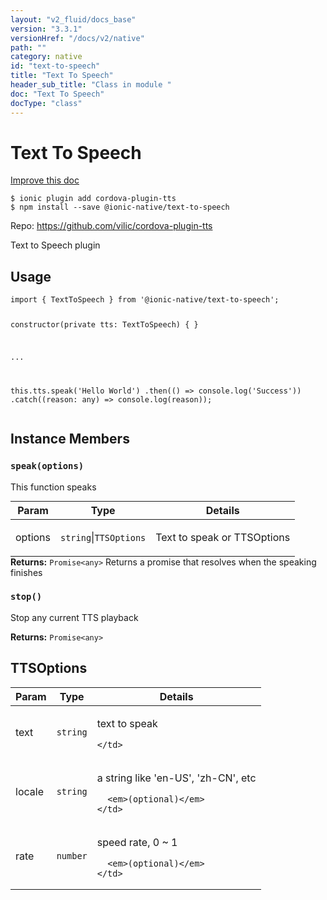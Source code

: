 ```yaml
---
layout: "v2_fluid/docs_base"
version: "3.3.1"
versionHref: "/docs/v2/native"
path: ""
category: native
id: "text-to-speech"
title: "Text To Speech"
header_sub_title: "Class in module "
doc: "Text To Speech"
docType: "class"
---
```


<h1 class="api-title">Text To Speech</h1>

<a class="improve-v2-docs" href="http://github.com/driftyco/ionic-native/edit/master/src/@ionic-native/plugins/text-to-speech/index.ts#L10">
  Improve this doc
</a>






<pre><code class="nohighlight">$ ionic plugin add cordova-plugin-tts
$ npm install --save @ionic-native/text-to-speech
</code></pre>
<p>Repo:
  <a href="https://github.com/vilic/cordova-plugin-tts">
    https://github.com/vilic/cordova-plugin-tts
  </a>
</p>


<p>Text to Speech plugin</p>









<h2>Usage</h2>
<pre><code>import { TextToSpeech } from &#39;@ionic-native/text-to-speech&#39;;

constructor(private tts: TextToSpeech) { }

...

this.tts.speak(&#39;Hello World&#39;)
  .then(() =&gt; console.log(&#39;Success&#39;))
  .catch((reason: any) =&gt; console.log(reason));
</code></pre>








<h2>Instance Members</h2>
<h3><a class="anchor" name="speak" href="#speak"></a><code>speak(options)</code></h3>




This function speaks
<table class="table param-table" style="margin:0;">
  <thead>
  <tr>
    <th>Param</th>
    <th>Type</th>
    <th>Details</th>
  </tr>
  </thead>
  <tbody>
  <tr>
    <td>
      options</td>
    <td>
      <code>string</code>|<code>TTSOptions</code>
    </td>
    <td>
      <p>Text to speak or TTSOptions</p>
</td>
  </tr>
  </tbody>
</table>

<div class="return-value" markdown="1">
  <i class="icon ion-arrow-return-left"></i>
  <b>Returns:</b> <code>Promise&lt;any&gt;</code> Returns a promise that resolves when the speaking finishes
</div><h3><a class="anchor" name="stop" href="#stop"></a><code>stop()</code></h3>


Stop any current TTS playback


<div class="return-value" markdown="1">
  <i class="icon ion-arrow-return-left"></i>
  <b>Returns:</b> <code>Promise&lt;any&gt;</code> 
</div>





<h2><a class="anchor" name="TTSOptions" href="#TTSOptions"></a>TTSOptions</h2>

<table class="table param-table" style="margin:0;">
  <thead>
  <tr>
    <th>Param</th>
    <th>Type</th>
    <th>Details</th>
  </tr>
  </thead>
  <tbody>
  
  <tr>
    <td>
      text
    </td>
    <td>
      <code>string</code>
    </td>
    <td>
      <p>text to speak</p>

      
    </td>
  </tr>
  
  <tr>
    <td>
      locale
    </td>
    <td>
      <code>string</code>
    </td>
    <td>
      <p>a string like &#39;en-US&#39;, &#39;zh-CN&#39;, etc</p>

      <em>(optional)</em>
    </td>
  </tr>
  
  <tr>
    <td>
      rate
    </td>
    <td>
      <code>number</code>
    </td>
    <td>
      <p>speed rate, 0 ~ 1</p>

      <em>(optional)</em>
    </td>
  </tr>
  
  </tbody>
</table>





